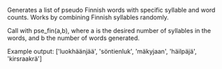 Generates a list of pseudo Finnish words with specific syllable and word counts. Works by combining Finnish syllables randomly.

Call with pse_fin(a,b), where a is the desired number of syllables in the words, and b the number of words generated.

Example output: ['luokhäänjää', 'söntienluk', 'mäkyjaan', 'häilpäjä', 'kirsraakrä']
